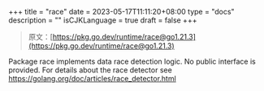+++
title = "race"
date = 2023-05-17T11:11:20+08:00
type = "docs"
description = ""
isCJKLanguage = true
draft = false
+++

> 原文：[https://pkg.go.dev/runtime/race@go1.21.3](https://pkg.go.dev/runtime/race@go1.21.3)

Package race implements data race detection logic. No public interface is provided. For details about the race detector see https://golang.org/doc/articles/race_detector.html
